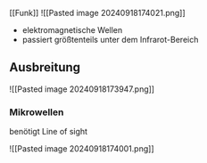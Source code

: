 [[Funk]]
![[Pasted image 20240918174021.png]]

- elektromagnetische Wellen
- passiert größtenteils unter dem Infrarot-Bereich

## Ausbreitung

![[Pasted image 20240918173947.png]]


### Mikrowellen
benötigt Line of sight

![[Pasted image 20240918174001.png]]